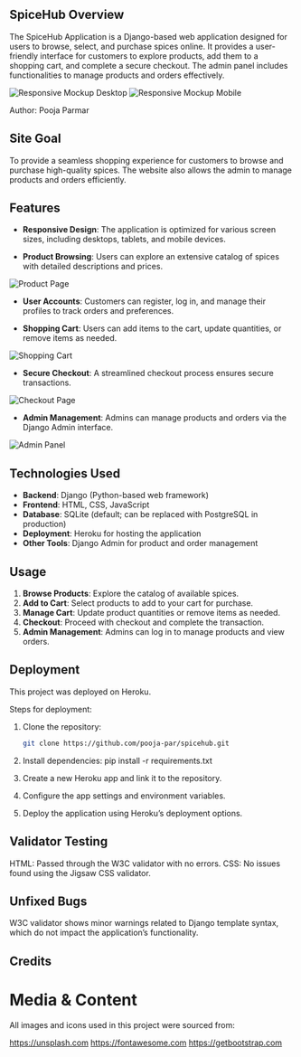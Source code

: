 ## SpiceHub Overview

The SpiceHub Application is a Django-based web application designed for users to browse, select, and purchase spices online. It provides a user-friendly interface for customers to explore products, add them to a shopping cart, and complete a secure checkout. The admin panel includes functionalities to manage products and orders effectively.

![Responsive Mockup Desktop](https://github.com/pooja-par/spicehub/blob/main/static/images/desktop_mockup.png)
![Responsive Mockup Mobile](https://github.com/pooja-par/spicehub/blob/main/static/images/mobile_mockup.png)

Author: Pooja Parmar

## Site Goal

To provide a seamless shopping experience for customers to browse and purchase high-quality spices. The website also allows the admin to manage products and orders efficiently.

## Features

- **Responsive Design**: The application is optimized for various screen sizes, including desktops, tablets, and mobile devices.

- **Product Browsing**: Users can explore an extensive catalog of spices with detailed descriptions and prices.

![Product Page](https://github.com/pooja-par/spicehub/blob/main/static/images/product_page.png)

- **User Accounts**: Customers can register, log in, and manage their profiles to track orders and preferences.

- **Shopping Cart**: Users can add items to the cart, update quantities, or remove items as needed.

![Shopping Cart](https://github.com/pooja-par/spicehub/blob/main/static/images/shopping_cart.png)

- **Secure Checkout**: A streamlined checkout process ensures secure transactions.

![Checkout Page](https://github.com/pooja-par/spicehub/blob/main/static/images/checkout_page.png)

- **Admin Management**: Admins can manage products and orders via the Django Admin interface.

![Admin Panel](https://github.com/pooja-par/spicehub/blob/main/static/images/admin_panel.png)

## Technologies Used

- **Backend**: Django (Python-based web framework)
- **Frontend**: HTML, CSS, JavaScript
- **Database**: SQLite (default; can be replaced with PostgreSQL in production)
- **Deployment**: Heroku for hosting the application
- **Other Tools**: Django Admin for product and order management

## Usage

1. **Browse Products**: Explore the catalog of available spices.
2. **Add to Cart**: Select products to add to your cart for purchase.
3. **Manage Cart**: Update product quantities or remove items as needed.
4. **Checkout**: Proceed with checkout and complete the transaction.
5. **Admin Management**: Admins can log in to manage products and view orders.

## Deployment

This project was deployed on Heroku.

Steps for deployment:
1. Clone the repository:
   ```bash
   git clone https://github.com/pooja-par/spicehub.git

2. Install dependencies:
    pip install -r requirements.txt

3. Create a new Heroku app and link it to the repository.
4. Configure the app settings and environment variables.
5. Deploy the application using Heroku’s deployment options.

## Validator Testing
HTML: Passed through the W3C validator with no errors.
CSS: No issues found using the Jigsaw CSS validator.

## Unfixed Bugs
W3C validator shows minor warnings related to Django template syntax, which do not impact the application’s functionality.

## Credits
# Media & Content
All images and icons used in this project were sourced from:

https://unsplash.com
https://fontawesome.com
https://getbootstrap.com

